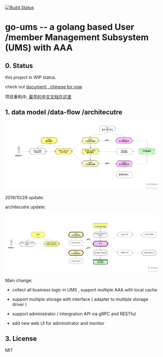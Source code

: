 

[![Build Status](https://cloud.drone.io/api/badges/tsingson/go-ums/status.svg)](https://cloud.drone.io/tsingson/go-ums)




# go-ums -- a golang based User /member Management Subsystem (UMS) with AAA




## 0. Status

this project in WIP status.

 check out [document  , chinese for now ](./README_cn.md)

 项目重构中, [最早的中文文档在这里 ](./README_cn.md)



## 1. data model /data-flow /architecutre

![go-ums-all](./docs/go-ums-all.png)

2019/10/28 update:

architecutre update:

![go-ums-all](assets/go-ums.png)

Main change:

* collect all business logic in UMS , support multiple AAA with local cache

* support multiple storage with interface ( adapter to multiple storage driver )

* support administrator / intergration API  via  gRPC and  RESTful

* add new web UI for administrator and monitor






## 3. License

MIT
